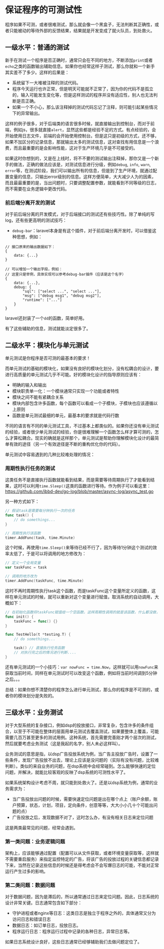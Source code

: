 # 保证程序的可测试性

程序如果不可测，或者很难测试，那么就会像一个黑盒子，无法判断其正确性，或者只能被动的等待外部的反馈结果，结果就是开发变成了就火队员，到处救火。

## 一级水平：普通的测试

新手在测试一个程序是否正确时，通常只会在不同的地方，不断添加`print`或者`echo`之类的函数输出辅助信息。如果你也经常这样子测试，那么你就和一个新手其实差不了多少。这样的后果是：

- 系统留下一大堆被注释的测试代码。
- 程序今天运行也许正常，但是明天可能就不正常了，因为你的代码不是孤立的，输入可能发生变化等，但是这样测试的程序并没有适应性，别人也无法判断是否正确。
- 如果一个不小心，那么该注释掉的测试代码忘记了注释，则可能引起某些情况下的异常输出。

这样的例子很多，对于后端类的语言很多时候，就直接输出到控制台，而对于前端，例如js，很多就直接`alert`，显然这些都是经验不足的方式。有点经验的，会开始使用日志文件，前端的会开始使用控制台。但是这只是初级的方式，还不够，如果不加区分的记录信息，那就输出太多的测试信息，这对查找有用信息是一个浪费，而且最重要的是会影响性能，这对于生产环境几乎是不可接受的。

如果这时你想到的，又是在上线时，将不不要的测试输出注释掉，那你又是一个新手的做法，正确的做法应该是，对测试信息进行分级，例如`debug`, `info`, `warn`, `error`等，在测试阶段，我们可以输出所有的信息，但是到了生产环境，就通过配置变量的信息，只输出error级别的信息。这样方便简单，大大减少人为的因素，而且最最重要的是，当出问题时，只要调整配置参数，就能看到不同等级的日志，而不需要在业务逻辑中更改代码。

### 前后端分离开发的测试

对于前后端分离的开发模式，对于后端接口的测试还有些技巧性。除了单纯的写log，还有些更高明的测试技巧：

- `debug-bar`：laravel本身是有这个插件，对于前后端分离开发时，可以借鉴这种思想，例如：

```
// 接口原来的输出数据如下：
{
    data: {...}
}

// 可以增加一个输出字段，例如：
// 这里只是举例，具体实现可以参考debug-bar插件（应该是这个名字）
{
    data: {...},
    debug: {
        "sql": ["select ...", "select ..."],
        "msg": ["debug msg1", "debug msg2"],
        "runtime": ["..."]
    }
}
```

laravel还封装了一个`dd`的函数，简单好用。

有了这些辅助的信息，测试就能淡定很多了。

## 二级水平：模块化与单元测试

单元测试是你程序是否可测的最基本的要求！

而单元测试的基础的模块化，如果没有良好的模块化划分，没有松耦合的设计，要进行高质量的单元测试几乎不可能。好的模块化设计的指导原则应该有：

- 明确的输入和输出
- 模块职责单一化：一个模块通常只实现一个功能或者特性
- 模块之间不能有紧耦合关系
- 模块内部包含许多函数，每个函数可以看成一个子模块，子模块也应该遵循以上原则
- 函数是单元测试最细的单元，最基本的要求就是代码行数

不同的语言有不同的单元测试工具，不过基本上都类似的。如果你还没有单元测试的经验，或者很少单元测试的经验，你是很难理解一个函数怎么样才算可测的，怎么才算松耦合。现实的确就是这样那个，单元测试是帮助你理解模块化设计的最简单有效的途径（另一个有效途径是不断的重构优化你的代码）。

单元测试中容易遇到的几种比较难处理的情况：

### 周期性执行任务的测试

这类任务不是直接执行函数就能看到结果，而是需要等待周期执行了才能看到结果，这时可以利用`time.Sleep()`这类的函数进行等待。作为例子可以看这里：https://github.com/ibbd-dev/go-log/blob/master/async-log/async_test.go

另一种方式如下：

```go
// 假设task是需要每分钟执行一次的任务
func task() {
    // do somethings...
}

// 周期性执行该函数
timer.AddFunc(task, time.Minute)
```

这个时候，再使用`time.Sleep()`来等待已经不行了，因为等待1分钟这个测试的效率太低了，于是可以将调用的地方修改为：

```go
// 定义一个全局变量
var taskFunc = task

// 调用的地方改为
timer.AddFunc(taskFunc, time.Minute)
```

这时不再时周期性执行task这个函数，而是taskFunc这个变量所定义的函数，这样在单元测试的时候，就可以重新对这个变量进行赋值，取消系统的自动调用，大概如下：

```go
// 在初始化函数将taskFunc赋值给一个空函数，这样周期性调用的就是该函数，什么都没做，这样就避免了对我们测试干扰
func init() {
    taskFunc = func() {}
}

func TestHello(t *testing.T) {
    // do somethings...

    task() // 直接执行任务函数
    // 对执行完之后的情况进行判断....
}
```

还有单元测试的一个小技巧：`var nowFunc = time.Now`，这样就可以用`nowFunc`来获取当前时间，同样在单元测试时可以改变这个函数，例如将当前时间调到5分钟之后。。。

总结：如果你想不清楚你的程序怎么进行单元测试，那么你的程序是不可测的，或者你的模块划分是失败的。

## 三级水平：业务测试

对于大型系统的复杂接口，例如dsp的投放接口，非常复杂，包含许多的条件组合，以至于不可能在整体的层面用单元测试去覆盖测试，如果要整体上覆盖，可能需要几百万甚至更多的测试用例。这种系统，首先需要完善刚才两个层次的测试，然后就要考虑业务测试（这是我起的名字，别人未必这样叫）。

业务测试的意思是指，以dsp广告投放系统为例，当广告主投放广告时，设置了一些条件，发现广告投放不出去，理论上应该是没问题的（实际有没有问题，比较难判断）。类似的来自业务的问题，在dsp系统中会经常碰到。怎么能够快速的定位问题，并解决，就能比较客观的反映了dsp系统的可测性水平了。

如果系统架构设计考虑不周，就只能到处救火了。还是以dsp系统为例，通常的业务需求为：

- 当广告投放出问题的时候，需要快速定位问题是出在哪个点上（账户余额，账户预算，状态，计划，项目，定向条件，创意等等，大大小小几十个可能出问题的点）
- 广告投放之后，发现数据不对了，这时怎么办，有没有相关日志来定位问题

这是两类最常见的问题，经常会遇到。

### 第一类问题：业务逻辑问题

架构上，应该能够通过配置（配置可以从文件获取，或者环境变量获取等，这样就不需要重启服务）来指定监控特定的广告，将该广告的投放过程的关键信息都记录下来，当然在记录这些信息的时候还是得考虑会不会写爆日志的可能，不能对正常运行产生过多的影响。

### 第二类问题：数据问题

对于数据问题，因为是滞后的，所以通常通过日志来定位问题。因此，日志系统的设计非常关键。日志通常包含如下部分：

- 守护进程或者nginx等日志：这类日志是独立于程序之外的，具体通常又分为访问日志和错误日志
- 数据日志：如订单日志，投放日志。
- 程序运行日志：程序运行过程中记录的各种日志，异常日志等。

如果日志系统设计良好，这些日志通常已经够辅助我们去做问题定位了。

